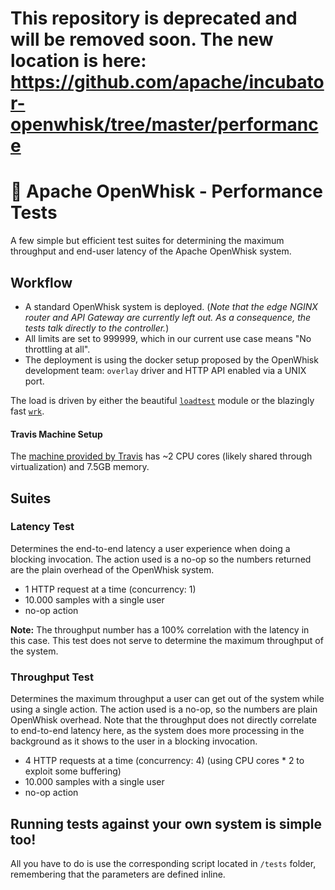 # This repository is deprecated and will be removed soon. The new location is here: https://github.com/apache/incubator-openwhisk/tree/master/performance

# :electric_plug: Apache OpenWhisk - Performance Tests
A few simple but efficient test suites for determining the maximum throughput and end-user latency of the Apache OpenWhisk system.

## Workflow
- A standard OpenWhisk system is deployed. (_Note that the edge NGINX router and API Gateway are currently left out. As a consequence, the tests talk directly to the controller._)
- All limits are set to 999999, which in our current use case means "No throttling at all".
- The deployment is using the docker setup proposed by the OpenWhisk development team: `overlay` driver and HTTP API enabled via a UNIX port.

The load is driven by either the beautiful [`loadtest`](https://www.npmjs.com/package/loadtest) module or the blazingly fast [`wrk`](https://github.com/wg/wrk).

#### Travis Machine Setup
The [machine provided by Travis](https://docs.travis-ci.com/user/ci-environment/#Virtualization-environments) has ~2 CPU cores (likely shared through virtualization) and 7.5GB memory.

## Suites

### Latency Test
Determines the end-to-end latency a user experience when doing a blocking invocation. The action used is a no-op so the numbers returned are the plain overhead of the OpenWhisk system.

- 1 HTTP request at a time (concurrency: 1)
- 10.000 samples with a single user
- no-op action

**Note:** The throughput number has a 100% correlation with the latency in this case. This test does not serve to determine the maximum throughput of the system.

### Throughput Test
Determines the maximum throughput a user can get out of the system while using a single action. The action used is a no-op, so the numbers are plain OpenWhisk overhead. Note that the throughput does not directly correlate to end-to-end latency here, as the system does more processing in the background as it shows to the user in a blocking invocation.

- 4 HTTP requests at a time (concurrency: 4) (using CPU cores * 2 to exploit some buffering)
- 10.000 samples with a single user
- no-op action

## Running tests against your own system is simple too!
All you have to do is use the corresponding script located in `/tests` folder, remembering that the parameters are defined inline.
